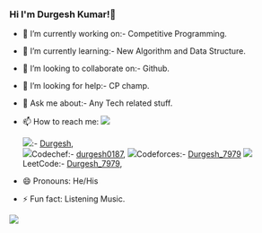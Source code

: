 ### Hi I'm Durgesh Kumar!👋

- 🔭 I’m currently working on:- Competitive Programming.
- 🌱 I’m currently learning:-  New Algorithm and Data Structure.
- 👯 I’m looking to collaborate on:- Github.
- 🤔 I’m looking for help:- CP champ. 
- 💬 Ask me about:- Any Tech related stuff.
- 📫 How to reach me: <img src="https://api.iconify.design/bx:bxs-hand-down.svg"> 

     <img src="https://api.iconify.design/logos:linkedin.svg">:- [Durgesh](https://www.linkedin.com/in/durgesh-kumar-529997194/),   
     <img src="https://api.iconify.design/simple-icons:codechef.svg">Codechef:- [durgesh0187](https://www.codechef.com/users/durgesh0187),
     <img src="https://api.iconify.design/simple-icons:codeforces.svg">Codeforces:- [Durgesh_7979](https://codeforces.com/profile/Durgesh_7979)
     <img src="https://api.iconify.design/simple-icons:leetcode.svg">LeetCode:- [Durgesh_7979](https://leetcode.com/Durgesh_7979),



- 😄 Pronouns: He/His
- ⚡ Fun fact: Listening Music.

<img src="https://github-readme-stats.vercel.app/api?username=durgesh0187&&show_icons=true&title_color=ffffff&icon_color=bb2acf&text_color=daf7dc&bg_color=033333">
